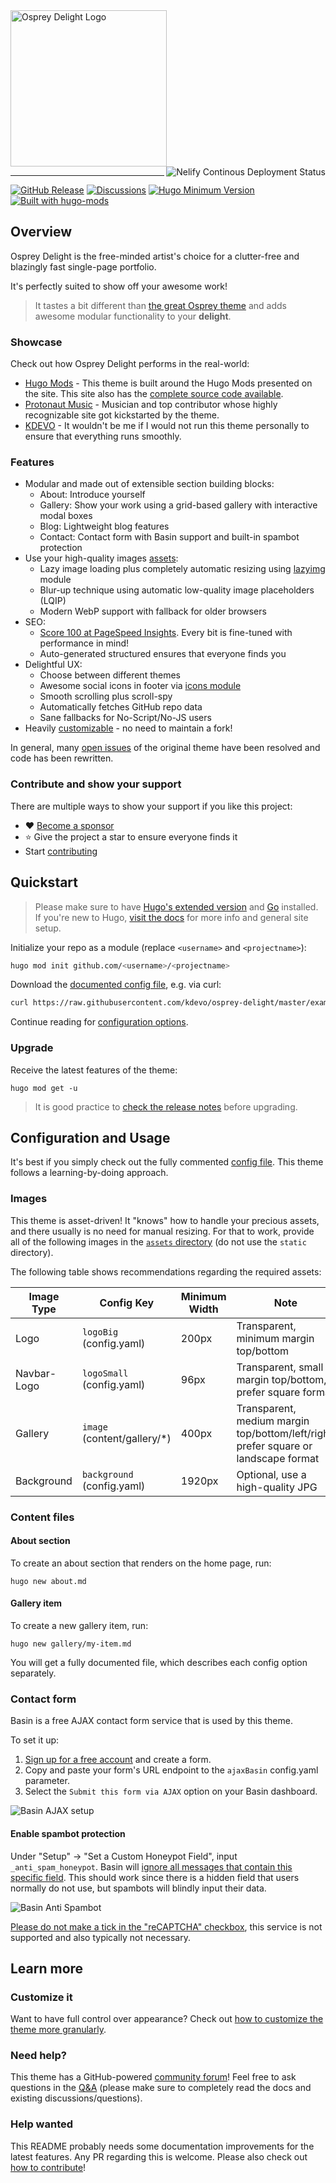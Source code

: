 <a href="https://git.io/osprey-delight" target="_blank">
    <img alt="Osprey Delight Logo" src="https://raw.githubusercontent.com/kdevo/osprey-delight/master/images/osprey-delight-logo.png" width="250">
</a>
<a href="https://kdevo.netlify.app/" target="_blank">
    <img align="right" alt="Nelify Continous Deployment Status" src="https://api.netlify.com/api/v1/badges/aff9a674-45e1-4437-89f7-2aabb281780f/deploy-status">
</a>

---
[![GitHub Release](https://img.shields.io/github/v/release/kdevo/osprey-delight?style=flat-square&color=%230097a7&logo=github)](https://github.com/kdevo/osprey-delight/releases/latest)
[![Discussions](https://img.shields.io/badge/GitHub-Discussions-%230097a7?logo=github&style=flat-square)](https://github.com/kdevo/osprey-delight/discussions)
[![Hugo Minimum Version](https://img.shields.io/badge/hugo-%3E=v0.83-%230097a7?logo=hugo&style=flat-square)](https://github.com/gohugoio/hugo/releases)
[![Built with hugo-mods](https://img.shields.io/static/v1?label=%E2%9D%A4&message=hugo-mods&color=0097a7&style=flat-square)](https://github.com/hugo-mods)

## Overview

Osprey Delight is the free-minded artist's choice for a clutter-free and blazingly fast single-page portfolio. 

It's perfectly suited to show off your awesome work!

> It tastes a bit different than [the great Osprey theme](https://github.com/tomanistor/osprey) and adds awesome modular functionality to your **delight**.

### Showcase

Check out how Osprey Delight performs in the real-world:

- [Hugo Mods](https://hugo-mods.github.io/) - This theme is built around the Hugo Mods presented on the site. This site also has the [complete source code available](https://github.com/hugo-mods/hugo-mods.github.io).
- [Protonaut Music](https://protonautmusic.com/) - Musician and top contributor whose highly recognizable site got kickstarted by the theme.
- [KDEVO](https://kdevo.github.io/) - It wouldn't be me if I would not run this theme personally to ensure that everything runs smoothly.

### Features

- Modular and made out of extensible section building blocks:
  - About: Introduce yourself
  - Gallery: Show your work using a grid-based gallery with interactive modal boxes
  - Blog: Lightweight blog features
  - Contact: Contact form with Basin support and built-in spambot protection
- Use your high-quality images [assets](https://gohugo.io/categories/asset-management):
    - Lazy image loading plus completely automatic resizing using [lazyimg](https://github.com/hugo-mods/lazyimg) module
    - Blur-up technique using automatic low-quality image placeholders (LQIP)
    - Modern WebP support with fallback for older browsers
- SEO:
  - [Score 100 at PageSpeed Insights](https://developers.google.com/speed/pagespeed/insights/?url=https%3A%2F%2Fkdevo.github.io%2F). Every bit is fine-tuned with performance in mind! 
  - Auto-generated structured ensures that everyone finds you
- Delightful UX:
    - Choose between different themes
    - Awesome social icons in footer via [icons module](https://github.com/hugo-mods/icons)
    - Smooth scrolling plus scroll-spy
    - Automatically fetches GitHub repo data
    - Sane fallbacks for No-Script/No-JS users
- Heavily [customizable](#customize-it) - no need to maintain a fork!

In general, many [open issues](https://github.com/tomanistor/osprey/issues) of the original theme have been resolved and code has been rewritten.

### Contribute and show your support

There are multiple ways to show your support if you like this project:

- ❤️ [Become a sponsor](https://github.com/sponsors/kdevo)
- ⭐ Give the project a star to ensure everyone finds it
- Start [contributing](https://github.com/kdevo/osprey-delight/blob/master/CONTRIBUTING.md)

## Quickstart

> Please make sure to have [Hugo's extended version](https://github.com/gohugoio/hugo/releases) and [Go](https://go.dev/) installed.
> If you're new to Hugo, [visit the docs](https://gohugo.io/getting-started/quick-start/) for more info and general site setup.

Initialize your repo as a module (replace `<username>` and `<projectname>`):

```sh
hugo mod init github.com/<username>/<projectname>
```

Download the [documented config file](https://github.com/kdevo/osprey-delight/blob/master/exampleSite/config.yaml), e.g. via curl:

```sh
curl https://raw.githubusercontent.com/kdevo/osprey-delight/master/exampleSite/config.yaml -O
```

Continue reading for [configuration options](#config).

### Upgrade

Receive the latest features of the theme:

```
hugo mod get -u
```

> It is good practice to [check the release notes](https://github.com/kdevo/osprey-delight/releases) before upgrading.

## Configuration and Usage <a href="config"></a>

It's best if you simply check out the fully commented [config file](https://github.com/kdevo/osprey-delight/blob/master/exampleSite/config.yaml).
This theme follows a learning-by-doing approach.

### Images 

This theme is asset-driven! It "knows" how to handle your precious assets, and there usually is no need for manual resizing.
For that to work, provide all of the following images in the [`assets` directory](https://gohugo.io/hugo-pipes/introduction/#asset-directory) (do not use the `static` directory).

The following table shows recommendations regarding the required assets:

Image Type          | Config Key                        | Minimum Width          | Note
--------------------|---------------------------------- |------------------------|---------------------------------------------------
Logo                | `logoBig` (config.yaml)           | 200px                  | Transparent, minimum margin top/bottom
Navbar-Logo         | `logoSmall` (config.yaml)         | 96px                   | Transparent, small margin top/bottom, prefer square format
Gallery             | `image` (content/gallery/*)       | 400px                  | Transparent, medium margin top/bottom/left/right, prefer square or landscape format
Background          | `background` (config.yaml)        | 1920px                 | Optional, use a high-quality JPG

### Content files

#### About section

To create an about section that renders on the home page, run:

```console
hugo new about.md
```

#### Gallery item

To create a new gallery item, run:

```console
hugo new gallery/my-item.md
```

You will get a fully documented file, which describes each config option separately.

### Contact form

Basin is a free AJAX contact form service that is used by this theme. 

To set it up: 
1. [Sign up for a free account](https://usebasin.com/users/sign_up) and create a form. 
2. Copy and paste your form's URL endpoint to the `ajaxBasin` config.yaml parameter. 
3. Select the `Submit this form via AJAX` option on your Basin dashboard.

![Basin AJAX setup](https://raw.githubusercontent.com/kdevo/osprey-delight/master/images/basin-ajax-setup.png)

#### Enable spambot protection

Under "Setup" → "Set a Custom Honeypot Field", input `_anti_spam_honeypot`.
Basin will [ignore all messages that contain this specific field](https://usebasin.com/docs/features/spam-filtering). This should work since there is a hidden field that users normally do not use, but spambots will blindly input their data.

![Basin Anti Spambot](https://raw.githubusercontent.com/kdevo/osprey-delight/master/images/basin-custom-honeypot.png)

[Please do not make a tick in the "reCAPTCHA" checkbox](https://github.com/kdevo/osprey-delight/discussions/22), this service is not supported and also typically not necessary.

## Learn more

### Customize it <a href="customize-it"></a>

Want to have full control over appearance? Check out [how to customize the theme more granularly](https://github.com/kdevo/osprey-delight/blob/master/CUSTOMIZING.md).

### Need help?

This theme has a GitHub-powered [community forum](https://github.com/kdevo/osprey-delight/discussions)!
Feel free to ask questions in the [Q&A](https://github.com/kdevo/osprey-delight/discussions/categories/q-a) (please make sure to completely read the docs and existing discussions/questions).

### Help wanted

This README probably needs some documentation improvements for the latest features.
Any PR regarding this is welcome. Please also check out [how to contribute](https://github.com/kdevo/osprey-delight/blob/master/CONTRIBUTING.md)!
